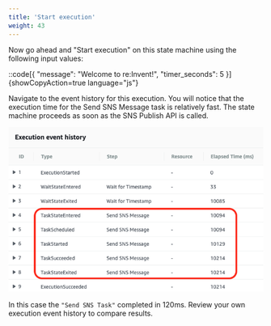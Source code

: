 ```yaml
---
title: 'Start execution'
weight: 43
---
```


Now go ahead and "Start execution" on this state machine using the following input values:

::code[{ "message": "Welcome to re:Invent!", "timer_seconds": 5 }]{showCopyAction=true language="js"}

Navigate to the event history for this execution. You will notice that the execution time for the Send SNS Message task is relatively fast. The state machine proceeds as soon as the SNS Publish API is called.

![Module 2 Result](/static/img/module-2/module2-results.png)

In this case the `"Send SNS Task"` completed in 120ms. Review your own execution event history to compare results.
